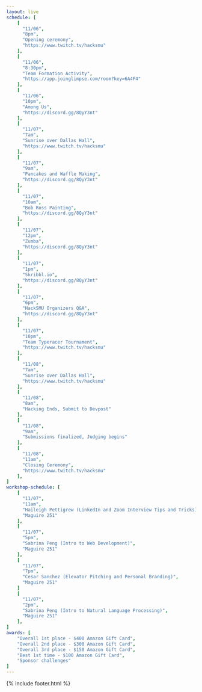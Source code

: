 ```yaml
---
layout: live
schedule: [
    [
      "11/06",
      "8pm",
      "Opening ceremony",
      "https://www.twitch.tv/hacksmu"
    ],
    [
      "11/06",
      "8:30pm",
      "Team Formation Activity",
      "https://app.joinglimpse.com/room?key=6A4F4"
    ],
    [
      "11/06",
      "10pm",
      "Among Us", 
      "https://discord.gg/8QyY3nt"
    ],
    [
      "11/07",
      "7am",
      "Sunrise over Dallas Hall",
      "https://www.twitch.tv/hacksmu"
    ],
    [
      "11/07",
      "9am",
      "Pancakes and Waffle Making",
      "https://discord.gg/8QyY3nt"
    ],
    [
      "11/07",
      "10am",
      "Bob Ross Painting", 
      "https://discord.gg/8QyY3nt"
    ],
    [
      "11/07",
      "12pm",
      "Zumba", 
      "https://discord.gg/8QyY3nt"
    ],
    [
      "11/07",
      "1pm",
      "Skribbl.io", 
      "https://discord.gg/8QyY3nt"
    ],
    [
      "11/07",
      "6pm",
      "HackSMU Organizers Q&A", 
      "https://discord.gg/8QyY3nt"
    ],
    [
      "11/07",
      "10pm",
      "Team Typeracer Tournament",
      "https://www.twitch.tv/hacksmu"
    ],
    [
      "11/08",
      "7am",
      "Sunrise over Dallas Hall",
      "https://www.twitch.tv/hacksmu"
    ],
    [
      "11/08",
      "8am",
      "Hacking Ends, Submit to Devpost"
    ],
    [
      "11/08",
      "9am",
      "Submissions finalized, Judging begins"
    ],
    [
      "11/08",
      "11am",
      "Closing Ceremony",
      "https://www.twitch.tv/hacksmu"
    ],
]
workshop-schedule: [
    [
      "11/07",
      "11am",
      "Haileigh Pettigrew (LinkedIn and Zoom Interview Tips and Tricks)",
      "Maguire 251"
    ],
    [
      "11/07",
      "5pm",
      "Sabrina Peng (Intro to Web Development)",
      "Maguire 251"
    ],
    [
      "11/07",
      "7pm",
      "Cesar Sanchez (Elevator Pitching and Personal Branding)",
      "Maguire 251"
    ]
    [
      "11/07",
      "2pm",
      "Sabrina Peng (Intro to Natural Language Processing)",
      "Maguire 251"
    ],
]
awards: [
    "Overall 1st place - $400 Amazon Gift Card",
    "Overall 2nd place - $300 Amazon Gift Card",
    "Overall 3rd place - $150 Amazon Gift Card",
    "Best 1st time - $100 Amazon Gift Card",
    "Sponsor challenges"
]
---
```

{% include footer.html %}
